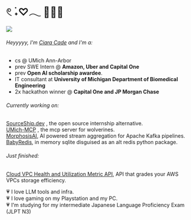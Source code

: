 𓏲 ࣪˖♡𓂃 🧝🏼‍♀️ 
=
![](https://komarev.com/ghpvc/?username=ciaracade&color=ff69b4&style=plastic)

###### Heyyyyy, I'm [Ciara Cade](https://www.ciaracade.com) and I'm a:
- cs @ UMich Ann-Arbor
- prev SWE Intern @ **Amazon, Uber and Capital One**
- prev **Open AI scholarship awardee**.
- IT consultant at  **University of Michigan Department of Biomedical Engineering**
- 2x hackathon winner @ **Capital One and JP Morgan Chase**


###### Currently working on:
[SourceShip.dev](https://www.sourceship.dev/) , the open source internship alternative. \
[UMich-MCP](https://github.com/ciaracade/umich-mcp) , the mcp server for wolverines. \
[MorphosisAI](https://github.com/ciaracade/MorphosisAI), AI powered stream aggregation for Apache Kafka pipelines. \
[BabyRedis](https://github.com/ciaracade/babyredis), in memory sqlite disguised as an alt redis python package.

###### Just finished:
[Cloud VPC Health and Utilization Metric API](https://github.com/ciaracade/graded-aws-metric-api), API that grades your AWS VPCs storage efficiency.

💗 I love LLM tools and infra. \
💗 I love gaming on my Playstation and my PC. \
💗 I'm studying for my intermediate Japanese Language Proficiency Exam (JLPT N3)
